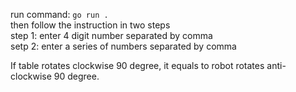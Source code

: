 run command: `go run .`<br>
then follow the instruction in two steps<br>
step 1: enter 4 digit number separated by comma<br>
setp 2: enter a series of numbers separated by comma<br>

If table rotates clockwise 90 degree, it equals to robot rotates anti-clockwise 90 degree.
